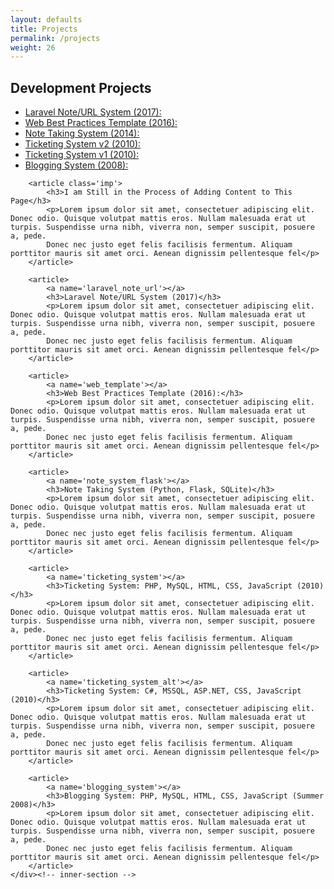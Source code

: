 ```yaml
---
layout: defaults
title: Projects
permalink: /projects
weight: 26
---
```


<section>
    <div class='inner-section'>
        <h2>Development Projects</h2>
        <article>
            <ul>
                <li><a href='#laravel_note_url'>Laravel Note/URL System (2017):</a></li>
                <li><a href='#web_template'>Web Best Practices Template (2016):</a></li>
                <li><a href='#note_system_flask'>Note Taking System (2014):</a></li>
                <li><a href='#ticketing_system_alt'>Ticketing System v2 (2010):</a></li>
                <li><a href='#ticketing_system'>Ticketing System v1 (2010):</a></li>
                <li><a href='blogging_system'>Blogging System (2008):</a></li>
            </ul>
        </article>

        <article class='imp'>
            <h3>I am Still in the Process of Adding Content to This Page</h3>
            <p>Lorem ipsum dolor sit amet, consectetuer adipiscing elit. Donec odio. Quisque volutpat mattis eros. Nullam malesuada erat ut turpis. Suspendisse urna nibh, viverra non, semper suscipit, posuere a, pede.
            Donec nec justo eget felis facilisis fermentum. Aliquam porttitor mauris sit amet orci. Aenean dignissim pellentesque fel</p>
        </article>

        <article>
            <a name='laravel_note_url'></a>
            <h3>Laravel Note/URL System (2017)</h3>
            <p>Lorem ipsum dolor sit amet, consectetuer adipiscing elit. Donec odio. Quisque volutpat mattis eros. Nullam malesuada erat ut turpis. Suspendisse urna nibh, viverra non, semper suscipit, posuere a, pede.
            Donec nec justo eget felis facilisis fermentum. Aliquam porttitor mauris sit amet orci. Aenean dignissim pellentesque fel</p>
        </article>

        <article>
            <a name='web_template'></a>
            <h3>Web Best Practices Template (2016):</h3>
            <p>Lorem ipsum dolor sit amet, consectetuer adipiscing elit. Donec odio. Quisque volutpat mattis eros. Nullam malesuada erat ut turpis. Suspendisse urna nibh, viverra non, semper suscipit, posuere a, pede.
            Donec nec justo eget felis facilisis fermentum. Aliquam porttitor mauris sit amet orci. Aenean dignissim pellentesque fel</p>
        </article>

        <article>
            <a name='note_system_flask'></a>
            <h3>Note Taking System (Python, Flask, SQLite)</h3>
            <p>Lorem ipsum dolor sit amet, consectetuer adipiscing elit. Donec odio. Quisque volutpat mattis eros. Nullam malesuada erat ut turpis. Suspendisse urna nibh, viverra non, semper suscipit, posuere a, pede.
            Donec nec justo eget felis facilisis fermentum. Aliquam porttitor mauris sit amet orci. Aenean dignissim pellentesque fel</p>
        </article>

        <article>
            <a name='ticketing_system'></a>
            <h3>Ticketing System: PHP, MySQL, HTML, CSS, JavaScript (2010)</h3>
            <p>Lorem ipsum dolor sit amet, consectetuer adipiscing elit. Donec odio. Quisque volutpat mattis eros. Nullam malesuada erat ut turpis. Suspendisse urna nibh, viverra non, semper suscipit, posuere a, pede.
            Donec nec justo eget felis facilisis fermentum. Aliquam porttitor mauris sit amet orci. Aenean dignissim pellentesque fel</p>
        </article>

        <article>
            <a name='ticketing_system_alt'></a>
            <h3>Ticketing System: C#, MSSQL, ASP.NET, CSS, JavaScript (2010)</h3>
            <p>Lorem ipsum dolor sit amet, consectetuer adipiscing elit. Donec odio. Quisque volutpat mattis eros. Nullam malesuada erat ut turpis. Suspendisse urna nibh, viverra non, semper suscipit, posuere a, pede.
            Donec nec justo eget felis facilisis fermentum. Aliquam porttitor mauris sit amet orci. Aenean dignissim pellentesque fel</p>
        </article>

        <article>
            <a name='blogging_system'></a>
            <h3>Blogging System: PHP, MySQL, HTML, CSS, JavaScript (Summer 2008)</h3>
            <p>Lorem ipsum dolor sit amet, consectetuer adipiscing elit. Donec odio. Quisque volutpat mattis eros. Nullam malesuada erat ut turpis. Suspendisse urna nibh, viverra non, semper suscipit, posuere a, pede.
            Donec nec justo eget felis facilisis fermentum. Aliquam porttitor mauris sit amet orci. Aenean dignissim pellentesque fel</p>
        </article>
    </div><!-- inner-section -->
</section>